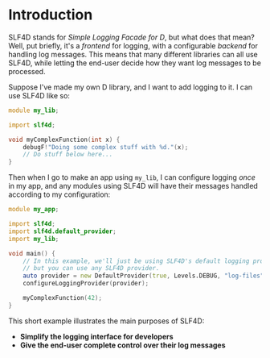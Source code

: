 # Introduction

SLF4D stands for _Simple Logging Facade for D_, but what does that mean? Well, put briefly, it's a _frontend_ for logging, with a configurable _backend_ for handling log messages. This means that many different libraries can all use SLF4D, while letting the end-user decide how they want log messages to be processed.

Suppose I've made my own D library, and I want to add logging to it. I can use SLF4D like so:

```d
module my_lib;

import slf4d;

void myComplexFunction(int x) {
    debugF!"Doing some complex stuff with %d."(x);
    // Do stuff below here...
}
```

Then when I go to make an app using `my_lib`, I can configure logging _once_ in my app, and any modules using SLF4D will have their messages handled according to my configuration:

```d
module my_app;

import slf4d;
import slf4d.default_provider;
import my_lib;

void main() {
    // In this example, we'll just be using SLF4D's default logging provider
    // but you can use any SLF4D provider.
    auto provider = new DefaultProvider(true, Levels.DEBUG, "log-files");
    configureLoggingProvider(provider);

    myComplexFunction(42);
}
```

This short example illustrates the main purposes of SLF4D:
- **Simplify the logging interface for developers**
- **Give the end-user complete control over their log messages**
